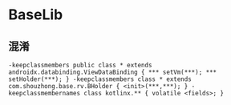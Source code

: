 # BaseLib

## 混淆
`
-keepclassmembers public class * extends androidx.databinding.ViewDataBinding {
    *** setVm(***);
    *** setHolder(***);
}
-keepclassmembers class * extends com.shouzhong.base.rv.BHolder {
    <init>(***,***);
}
-keepclassmembernames class kotlinx.** {
    volatile <fields>;
}
`